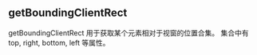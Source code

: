 ## getBoundingClientRect

getBoundingClientRect 用于获取某个元素相对于视窗的位置合集。 集合中有 top, right, bottom, left 等属性。

